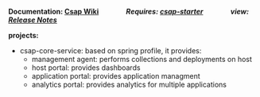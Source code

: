 



**Documentation: [Csap Wiki](https://github.com/csap-platform/csap-core/wiki)**                  &nbsp;&nbsp;&nbsp;&nbsp;&nbsp;&nbsp;&nbsp;&nbsp;&nbsp;&nbsp;&nbsp;&nbsp;
_**Requires: [csap-starter](https://github.com/csap-platform/csap-starter/wiki)**_               &nbsp;&nbsp;&nbsp;&nbsp;&nbsp;&nbsp;&nbsp;&nbsp;&nbsp;&nbsp;&nbsp;&nbsp;
_**view: [Release Notes](https://github.com/csap-platform/csap-core/wiki/Release-Notes)**_




**projects:**
- csap-core-service: based on spring profile, it provides:
    - management agent: performs collections and deployments on host
    - host portal: provides dashboards
    - application portal: provides application managment
    - analytics portal: provides analytics for multiple applications
